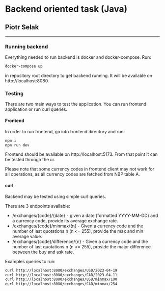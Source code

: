 # Backend oriented task (Java)
## Piotr Selak
-------

### Running backend
Everything needed to run backend is docker and docker-compose. Run:
```bash
docker-compose up
```
in repository root directory to get backend running. It will be available on http://localhost:8080.

### Testing
There are two main ways to test the application. You can run frontend application or run curl queries.

#### Frontend
In order to run frontend, go into frontend directory and run:
```bash
npm i
npm run dev
```
Frontend should be available on http://localhost:5173.
From that point it can be tested through the ui.

Please note that some currency codes in frontend client may
not work for all operations, as all currency codes are fetched from NBP table A.

#### curl
Backend may be tested using simple curl queries.

There are 3 endpoints available:
- /exchanges/{code}/{date} - given a date (formatted YYYY-MM-DD) and a currency code,
provide its average exchange rate.
- /exchanges/{code}/minmax/{n} - Given a currency code and the number of last
quotations n (n <= 255), provide the max and min average value.
- /exchanges/{code}/difference/{n} - Given a currency code and the number
of last quotations n (n <= 255), provide the major difference between
the buy and ask rate.

Examples queries to run:
```bash
curl http://localhost:8080/exchanges/USD/2023-04-19
curl http://localhost:8080/exchanges/CAD/2023-04-11
curl http://localhost:8080/exchanges/USD/minmax/100
curl http://localhost:8080/exchanges/CAD/minmax/254
```





